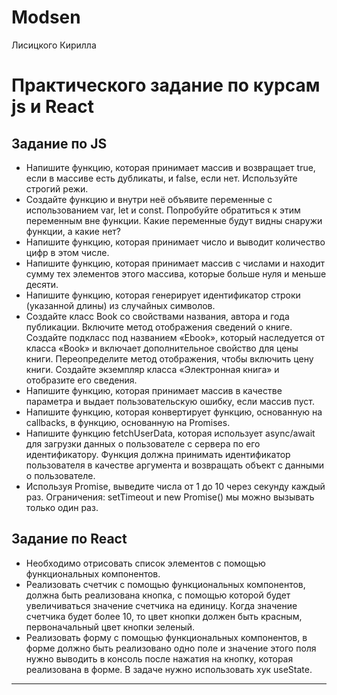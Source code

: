 # Modsen
Лисицкого Кирилла
# Практического задание по курсам js и React

## Задание по JS

- Напишите функцию, которая принимает массив и возвращает true, если в массиве есть дубликаты, и false, если нет. Используйте строгий режи.
- Создайте функцию и внутри неё объявите переменные с использованием var, let и const. Попробуйте обратиться к этим переменным вне функции. Какие переменные будут видны снаружи  функции, а какие нет?
- Напишите функцию, которая принимает число и выводит количество цифр в этом числе.
- Напишите функцию, которая принимает массив с числами и находит сумму тех элементов этого массива, которые больше нуля и меньше десяти.
- Напишите функцию, которая генерирует идентификатор строки (указанной длины) из случайных символов.
- Создайте класс Book со свойствами названия, автора и года публикации. Включите метод отображения сведений о книге. Создайте подкласс под названием «Ebook», который наследуется от класса «Book» и включает дополнительное свойство для цены книги. Переопределите метод отображения, чтобы включить цену книги. Создайте экземпляр класса «Электронная книга» и отобразите его сведения.
- Напишите функцию, которая принимает массив в качестве параметра и выдает пользовательскую ошибку, если массив пуст.
- Напишите функцию, которая конвертирует функцию, основанную на callbacks, в функцию, основанную на Promises.
- Напишите функцию fetchUserData, которая использует async/await для загрузки данных о пользователе с сервера по его идентификатору. Функция должна принимать идентификатор пользователя в качестве аргумента и возвращать объект с данными о пользователе.
- Используя Promise, выведите числа от 1 до 10 через секунду каждый раз. Ограничения: setTimeout и new Promise() мы можно вызывать только один раз.

## Задание по React
- Необходимо отрисовать список элементов с помощью функциональных компонентов.
- Реализовать счетчик с помощью функциональных компонентов, должна быть реализована кнопка, с помощью которой будет увеличиваться значение счетчика на единицу. Когда значение счетчика будет более 10, то цвет кнопки должен быть красным, первоначальный цвет кнопки зеленый.
- Реализовать форму c помощью функциональных компонентов, в форме должно быть реализовано одно поле и значение этого поля нужно выводить в консоль после нажатия на кнопку, которая реализована в форме. В задаче нужно использовать хук useState.

---
